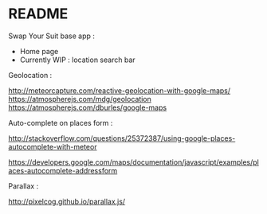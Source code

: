 # README #

Swap Your Suit base app :
* Home page
* Currently WIP : location search bar

Geolocation :

http://meteorcapture.com/reactive-geolocation-with-google-maps/
https://atmospherejs.com/mdg/geolocation
https://atmospherejs.com/dburles/google-maps

Auto-complete on places form : 

http://stackoverflow.com/questions/25372387/using-google-places-autocomplete-with-meteor

https://developers.google.com/maps/documentation/javascript/examples/places-autocomplete-addressform


Parallax :

http://pixelcog.github.io/parallax.js/